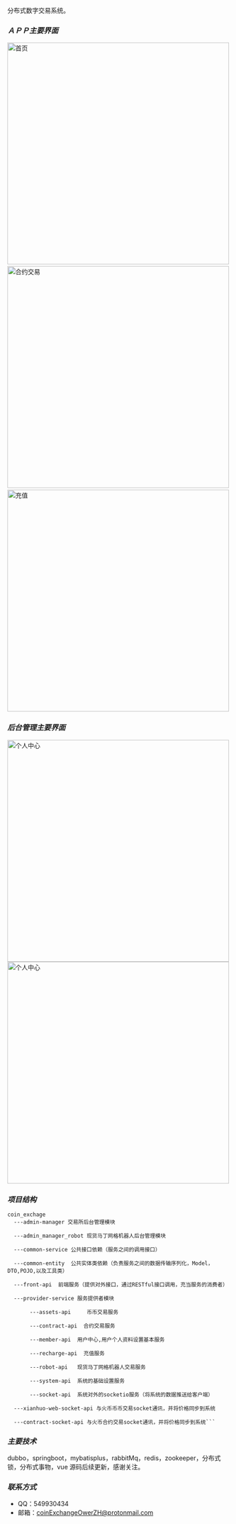 分布式数字交易系统。
### _ＡＰＰ主要界面_
 
   <img src="https://ae01.alicdn.com/kf/U59977bba76bf49c69d39e6809ff0e0a52.jpg" alt="首页"  height="500" align="bottom" /> 　　　  <img src="https://www.hualigs.cn/image/6058141976745.jpg" alt="合约交易"  height="500" align="bottom" /> 
 　　　  <img src="https://www.hualigs.cn/image/605814358deac.jpg" alt="充值"  height="500" align="bottom" />
### _后台管理主要界面_
<img src="https://ae01.alicdn.com/kf/U0054bc0a2b8040ae9db2abe50eea18bc1.jpg" alt="个人中心"  height="500" align="bottom" /> <img src="https://ae01.alicdn.com/kf/U3ce9ce1c8d4f4dd4b34e33323c3207a2Q.jpg" alt="个人中心"  height="500" align="bottom" />
### _项目结构_

```
coin_exchage
  ---admin-manager 交易所后台管理模块
  
  ---admin_manager_robot 现货马丁网格机器人后台管理模块
  
  ---common-service 公共接口依赖（服务之间的调用接口）
  
  ---common-entity  公共实体类依赖（负责服务之间的数据传输序列化，Model，DTO,POJO,以及工具类）
  
  ---front-api  前端服务（提供对外接口，通过RESTful接口调用，充当服务的消费者）
  
  ---provider-service 服务提供者模块
  
       ---assets-api     币币交易服务
	   
	   ---contract-api  合约交易服务
	   
	   ---member-api  用户中心,用户个人资料设置基本服务
	   
	   ---recharge-api  充值服务
	   
	   ---robot-api   现货马丁网格机器人交易服务
	   
	   ---system-api  系统的基础设置服务
	   
	   ---socket-api  系统对外的socketio服务（将系统的数据推送给客户端）
	   
  ---xianhuo-web-socket-api 与火币币币交易socket通讯，并将价格同步到系统
  
  ---contract-socket-api 与火币合约交易socket通讯，并将价格同步到系统```
```
### _主要技术_
  dubbo，springboot，mybatisplus，rabbitMq，redis，zookeeper，分布式锁，分布式事物，vue
  源码后续更新，感谢关注。
  
### _联系方式_
- QQ：549930434
- 邮箱：coinExchangeOwerZH@protonmail.com

